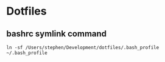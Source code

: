 # Dotfiles

## bashrc symlink command
```
ln -sf /Users/stephen/Development/dotfiles/.bash_profile ~/.bash_profile
```